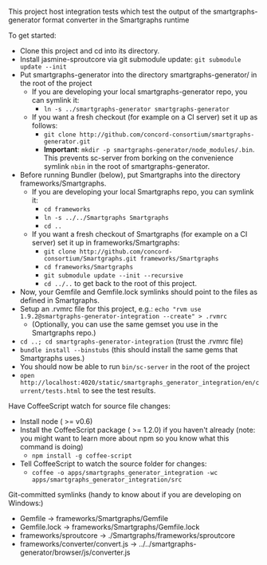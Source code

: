This project host integration tests which test the output of the smartgraphs-generator format converter in the Smartgraphs runtime

To get started:

  * Clone this project and cd into its directory.
  * Install jasmine-sproutcore via git submodule update: `git submodule update --init`
  * Put smartgraphs-generator into the directory smartgraphs-generator/ in the root of the project
      * If you are developing your local smartgraphs-generator repo, you can symlink it:
          * `ln -s ../smartgraphs-generator smartgraphs-generator`
      * If you want a fresh checkout (for example on a CI server) set it up as follows:
          * `git clone http://github.com/concord-consortium/smartgraphs-generator.git`
          * **Important**: `mkdir -p smartgraphs-generator/node_modules/.bin`. This prevents sc-server from borking on the convenience symlink `nbin` in the root of smartgraphs-generator.
  * Before running Bundler (below), put Smartgraphs into the directory frameworks/Smartgraphs.
      * If you are developing your local Smartgraphs repo, you can symlink it:
          * `cd frameworks`
          * `ln -s ../../Smartgraphs Smartgraphs`
          * `cd ..`
      * If you want a fresh checkout of Smartgraphs (for example on a CI server) set it up in frameworks/Smartgraphs:
          * `git clone http://github.com/concord-consortium/Smartgraphs.git frameworks/Smartgraphs`
          * `cd frameworks/Smartgraphs`
          * `git submodule update --init --recursive`
          * `cd ../..` to get back to the root of this project.
  * Now, your Gemfile and Gemfile.lock symlinks should point to the files as defined in Smartgraphs.
  * Setup an .rvmrc file for this project, e.g.: `echo "rvm use 1.9.2@smartgraphs-generator-integration --create" > .rvmrc`
      * (Optionally, you can use the same gemset you use in the Smartgraphs repo.)
  * `cd ..; cd smartgraphs-generator-integration` (trust the .rvmrc file)
  * `bundle install --binstubs` (this should install the same gems that Smartgraphs uses.)
  * You should now be able to run `bin/sc-server` in the root of the project
  * `open http://localhost:4020/static/smartgraphs_generator_integration/en/current/tests.html` to see the test results.

Have CoffeeScript watch for source file changes:

 * Install node ( >= v0.6)
 * Install the CoffeeScript package ( >= 1.2.0) if you haven't already (note: you might want to learn more about npm so you know what this command is doing)
    * `npm install -g coffee-script`
 * Tell CoffeeScript to watch the source folder for changes:
    * `coffee -o apps/smartgraphs_generator_integration -wc apps/smartgraphs_generator_integration/src`

Git-committed symlinks (handy to know about if you are developing on Windows:)

  * Gemfile -> frameworks/Smartgraphs/Gemfile
  * Gemfile.lock -> frameworks/Smartgraphs/Gemfile.lock
  * frameworks/sproutcore -> ./Smartgraphs/frameworks/sproutcore
  * frameworks/converter/convert.js -> ../../smartgraphs-generator/browser/js/converter.js
